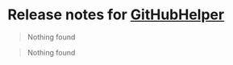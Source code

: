 # Release notes for [GitHubHelper](https://github.com/lbugnion/GitHubHelper)

> Nothing found

> Nothing found

